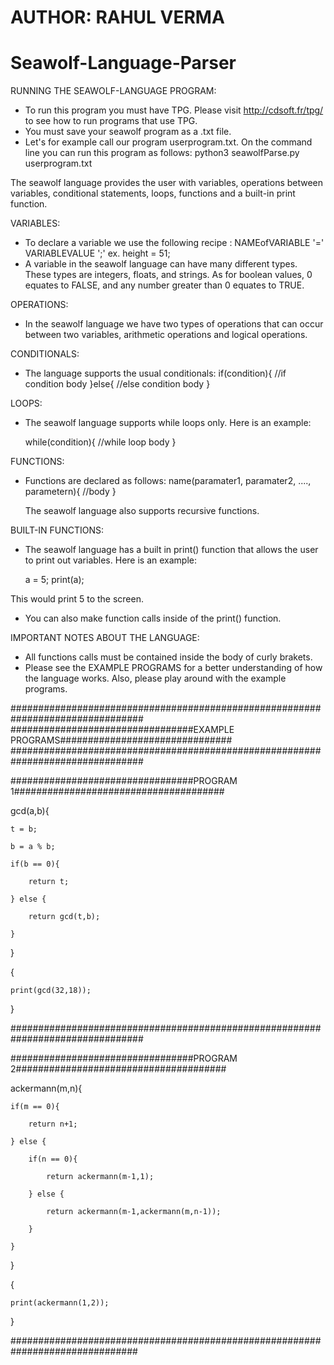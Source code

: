 # AUTHOR: RAHUL VERMA
# Seawolf-Language-Parser

RUNNING THE SEAWOLF-LANGUAGE PROGRAM:
- To run this program you must have TPG. Please visit http://cdsoft.fr/tpg/ to see how to run programs that use TPG.
- You must save your seawolf program as a .txt file.
- Let's for example call our program userprogram.txt. On the command line you can run this program as follows:
	python3 seawolfParse.py userprogram.txt


The seawolf language provides the user with variables, operations between variables, conditional statements, loops, functions and a built-in print function.

VARIABLES:

- To declare a variable we use the following recipe : NAMEofVARIABLE '=' VARIABLEVALUE ';'
	ex. height = 51;
- A variable in the seawolf language can have many different types. These types are integers, floats, and strings. As for boolean values, 0 equates to FALSE, and any number greater than 0  equates to TRUE.




OPERATIONS:

- In the seawolf language we have two types of operations that can occur between two variables, arithmetic operations and logical operations.


CONDITIONALS:
- The language supports the usual conditionals:
	if(condition){
		//if condition body	
	}else{
		//else condition body
	}

LOOPS:
- The seawolf language supports while loops only. Here is an example:

	while(condition){
		//while loop body
	}


FUNCTIONS:

- Functions are declared as follows:
	name(paramater1, paramater2, ...., parametern){
		//body
	}
  
  The seawolf language also supports recursive functions.

BUILT-IN FUNCTIONS:
- The seawolf language has a built in print() function that allows the user to print out variables. Here is an example:
	
	a = 5;
	print(a);

This would print 5 to the screen.

- You can also make function calls inside of the print() function. 

IMPORTANT NOTES ABOUT THE LANGUAGE:

- All functions calls must be contained inside the body of curly brakets.
- Please see the EXAMPLE PROGRAMS for a better understanding of how the language works. Also, please play around with the example programs.

################################################################################
#################################EXAMPLE PROGRAMS###############################
################################################################################


#################################PROGRAM 1######################################

gcd(a,b){

    t = b;

    b = a % b;

    if(b == 0){

        return t;

    } else {

        return gcd(t,b);

    }

}

{

    print(gcd(32,18));

}

################################################################################

#################################PROGRAM 2######################################

ackermann(m,n){

    if(m == 0){

        return n+1;

    } else {

        if(n == 0){

            return ackermann(m-1,1);

        } else {

            return ackermann(m-1,ackermann(m,n-1));

        }

    }

}

{

    print(ackermann(1,2));

}

###############################################################################


